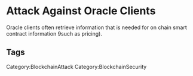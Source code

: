 # Attack Against Oracle Clients

Oracle clients often retrieve information that is needed for on chain smart contract information 9such as pricing).

## Tags

Category:BlockchainAttack
Category:BlockchainSecurity
